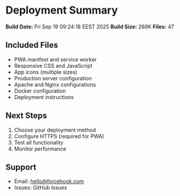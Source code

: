 # Deployment Summary

**Build Date:** Fri Sep 19 09:24:18 EEST 2025
**Build Size:** 268K
**Files:**       47

## Included Files
- PWA manifest and service worker
- Responsive CSS and JavaScript
- App icons (multiple sizes)
- Production server configuration
- Apache and Nginx configurations
- Docker configuration
- Deployment instructions

## Next Steps
1. Choose your deployment method
2. Configure HTTPS (required for PWA)
3. Test all functionality
4. Monitor performance

## Support
- Email: hello@forcehook.com
- Issues: GitHub Issues

